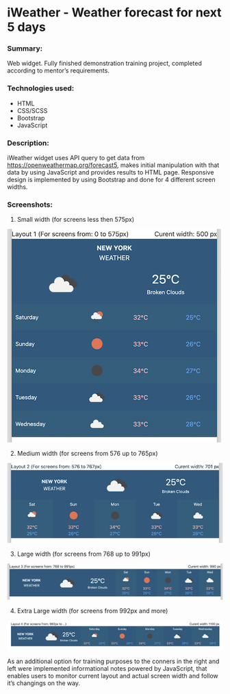 # iWeather - Weather forecast for next 5 days 
### Summary:
Web widget. Fully finished demonstration training project, completed according to mentor’s requirements.
### Technologies used:
* HTML
* CSS/SCSS
* Bootstrap
* JavaScript
### Description:
iWeather widget uses API query to get data from https://openweathermap.org/forecast5, makes initial manipulation with that data by using JavaScript and provides results to HTML page. Responsive design is implemented by using Bootstrap and done for 4 different screen widths.
### Screenshots:
1.	Small width (for screens less then 575px)

![Layout 1](/assets/images/L01-500.png)

2.	Medium width (for screens from 576 up to 765px)

![Layout 2](/assets/images/L02-701.png)

3.	Large width (for screens from 768 up to 991px)

![Layout 3](/assets/images/L03.png)

4.	Extra Large width (for screens from 992px and more)

![Layout 4](/assets/images/L04.png)

As an additional option for training purposes to the conners in the right and left were implemented informational notes powered by JavaScript, that enables users to monitor current layout and actual screen width and follow it’s changings on the way. 
